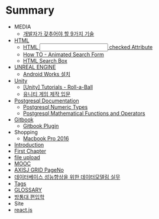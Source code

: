 # Summary

* MEDIA
   * [개발자가 갖추어야 할 9가지 기술](doc/ac1c_bc1c_c790_ac00_ac16_cd94_c5b4_c57c_d560_9_ac0.md)
* [HTML](doc/html.md)
   * [HTML <input> checked Attribute](doc/html_input_checked_attribute.md)
   * [How TO - Animated Search Form](doc/how_to_-_animated_search_form.md)
   * [HTML Search Box](doc/html_search_box.md)
* [UNREAL ENGINE](doc/unreal_engine.md)
   * [Android Works 설치](doc/android_works_c124_ce58.md)
* [Unity](doc/unity.md)
   * [[Unity] Tutorials - Roll-a-Ball](doc/[unity]_tutorials_-_roll-a-ball.md)
   * [유니티 게임 제작 입문](doc/cc453a_c720_b2c8_d2f0_ac8c_c784_c81c_c791_c785_bb3.md)
* [Postgresql Documentation](doc/postgresql_documentation.md)
   * [Postgresql Numeric Types](doc/postgresql_numeric_types.md)
   * [Postgresql Mathematical Functions and Operators](doc/postgresql_mathematical_functions_and_operators.md)
* [Gitbook](gitbook.md)
   * [Gitbook Plugin](doc/gitbook_plugin.md)
* Shopping
   * [Macbook Pro 2016](doc/macbook_pro_2016.md)
* [Introduction](README.md)
* [First Chapter](doc/chapter1.md)
* [file upload](file-upload.md)
* [MOOC](doc/mooc.md)
* [AXISJ GRID PageNo](doc/axisj_grid_pageno.md)
* [데이터베이스 성능향상을 위한 데이터모델링 실무](doc/ad50c7ac3a_b370_c774_d130_bca0_c774_c2a4_c131_b2a_.md)
* [Tags](tags.md)
* [GLOSSARY](glossary.md)
* [방통대 편입학](doc/bc29_d1b5_b300_d3b8_c785_d559.md)
* Site
* [react.js](doc/reactjs.md)

